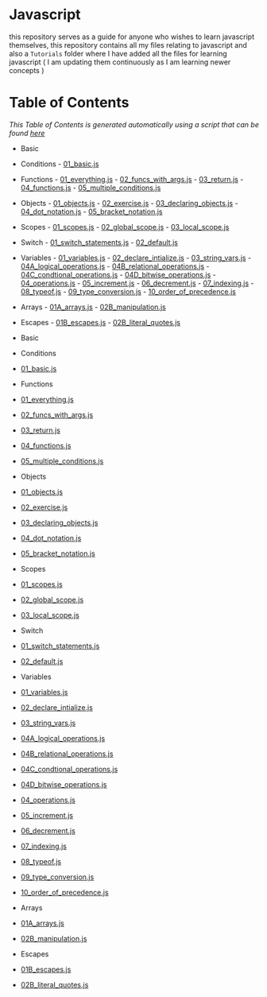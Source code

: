 # Javascript

this repository serves as a guide for anyone who wishes to learn javascript themselves, this repository contains all my files relating to javascript and also a `Tutorials` folder where I have added all the files for learning javascript ( I am updating them continuously as I am learning newer concepts )

# Table of Contents
*This Table of Contents is generated automatically using a script that can be found [here](generate_toc.js)*
<!-- INSERT_TOC_HERE -->

- Basic
 - Conditions
          - [01_basic.js](Tutorials/Tutorials/Basic/conditions/01_basic.js)
 - Functions
          - [01_everything.js](Tutorials/Tutorials/Basic/functions/01_everything.js)
          - [02_funcs_with_args.js](Tutorials/Tutorials/Basic/functions/02_funcs_with_args.js)
          - [03_return.js](Tutorials/Tutorials/Basic/functions/03_return.js)
          - [04_functions.js](Tutorials/Tutorials/Basic/functions/04_functions.js)
          - [05_multiple_conditions.js](Tutorials/Tutorials/Basic/functions/05_multiple_conditions.js)
 - Objects
          - [01_objects.js](Tutorials/Tutorials/Basic/objects/01_objects.js)
          - [02_exercise.js](Tutorials/Tutorials/Basic/objects/02_exercise.js)
          - [03_declaring_objects.js](Tutorials/Tutorials/Basic/objects/03_declaring_objects.js)
          - [04_dot_notation.js](Tutorials/Tutorials/Basic/objects/04_dot_notation.js)
          - [05_bracket_notation.js](Tutorials/Tutorials/Basic/objects/05_bracket_notation.js)
 - Scopes
          - [01_scopes.js](Tutorials/Tutorials/Basic/scopes/01_scopes.js)
          - [02_global_scope.js](Tutorials/Tutorials/Basic/scopes/02_global_scope.js)
          - [03_local_scope.js](Tutorials/Tutorials/Basic/scopes/03_local_scope.js)
 - Switch
          - [01_switch_statements.js](Tutorials/Tutorials/Basic/switch/01_switch_statements.js)
          - [02_default.js](Tutorials/Tutorials/Basic/switch/02_default.js)
 - Variables
          - [01_variables.js](Tutorials/Tutorials/Basic/variables/01_variables.js)
          - [02_declare_intialize.js](Tutorials/Tutorials/Basic/variables/02_declare_intialize.js)
          - [03_string_vars.js](Tutorials/Tutorials/Basic/variables/03_string_vars.js)
          - [04A_logical_operations.js](Tutorials/Tutorials/Basic/variables/04A_logical_operations.js)
          - [04B_relational_operations.js](Tutorials/Tutorials/Basic/variables/04B_relational_operations.js)
          - [04C_condtional_operations.js](Tutorials/Tutorials/Basic/variables/04C_condtional_operations.js)
          - [04D_bitwise_operations.js](Tutorials/Tutorials/Basic/variables/04D_bitwise_operations.js)
          - [04_operations.js](Tutorials/Tutorials/Basic/variables/04_operations.js)
          - [05_increment.js](Tutorials/Tutorials/Basic/variables/05_increment.js)
          - [06_decrement.js](Tutorials/Tutorials/Basic/variables/06_decrement.js)
          - [07_indexing.js](Tutorials/Tutorials/Basic/variables/07_indexing.js)
          - [08_typeof.js](Tutorials/Tutorials/Basic/variables/08_typeof.js)
          - [09_type_conversion.js](Tutorials/Tutorials/Basic/variables/09_type_conversion.js)
          - [10_order_of_precedence.js](Tutorials/Tutorials/Basic/variables/10_order_of_precedence.js)
  - Arrays
               - [01A_arrays.js](Tutorials/Tutorials/Basic/variables/Arrays/01A_arrays.js)
               - [02B_manipulation.js](Tutorials/Tutorials/Basic/variables/Arrays/02B_manipulation.js)
  - Escapes
               - [01B_escapes.js](Tutorials/Tutorials/Basic/variables/Escapes/01B_escapes.js)
               - [02B_literal_quotes.js](Tutorials/Tutorials/Basic/variables/Escapes/02B_literal_quotes.js)


- Basic
 - Conditions
  - [01_basic.js](Tutorials/Tutorials/Basic/conditions/01_basic.js)
 - Functions
  - [01_everything.js](Tutorials/Tutorials/Basic/functions/01_everything.js)
  - [02_funcs_with_args.js](Tutorials/Tutorials/Basic/functions/02_funcs_with_args.js)
  - [03_return.js](Tutorials/Tutorials/Basic/functions/03_return.js)
  - [04_functions.js](Tutorials/Tutorials/Basic/functions/04_functions.js)
  - [05_multiple_conditions.js](Tutorials/Tutorials/Basic/functions/05_multiple_conditions.js)
 - Objects
  - [01_objects.js](Tutorials/Tutorials/Basic/objects/01_objects.js)
  - [02_exercise.js](Tutorials/Tutorials/Basic/objects/02_exercise.js)
  - [03_declaring_objects.js](Tutorials/Tutorials/Basic/objects/03_declaring_objects.js)
  - [04_dot_notation.js](Tutorials/Tutorials/Basic/objects/04_dot_notation.js)
  - [05_bracket_notation.js](Tutorials/Tutorials/Basic/objects/05_bracket_notation.js)
 - Scopes
  - [01_scopes.js](Tutorials/Tutorials/Basic/scopes/01_scopes.js)
  - [02_global_scope.js](Tutorials/Tutorials/Basic/scopes/02_global_scope.js)
  - [03_local_scope.js](Tutorials/Tutorials/Basic/scopes/03_local_scope.js)
 - Switch
  - [01_switch_statements.js](Tutorials/Tutorials/Basic/switch/01_switch_statements.js)
  - [02_default.js](Tutorials/Tutorials/Basic/switch/02_default.js)
 - Variables
  - [01_variables.js](Tutorials/Tutorials/Basic/variables/01_variables.js)
  - [02_declare_intialize.js](Tutorials/Tutorials/Basic/variables/02_declare_intialize.js)
  - [03_string_vars.js](Tutorials/Tutorials/Basic/variables/03_string_vars.js)
  - [04A_logical_operations.js](Tutorials/Tutorials/Basic/variables/04A_logical_operations.js)
  - [04B_relational_operations.js](Tutorials/Tutorials/Basic/variables/04B_relational_operations.js)
  - [04C_condtional_operations.js](Tutorials/Tutorials/Basic/variables/04C_condtional_operations.js)
  - [04D_bitwise_operations.js](Tutorials/Tutorials/Basic/variables/04D_bitwise_operations.js)
  - [04_operations.js](Tutorials/Tutorials/Basic/variables/04_operations.js)
  - [05_increment.js](Tutorials/Tutorials/Basic/variables/05_increment.js)
  - [06_decrement.js](Tutorials/Tutorials/Basic/variables/06_decrement.js)
  - [07_indexing.js](Tutorials/Tutorials/Basic/variables/07_indexing.js)
  - [08_typeof.js](Tutorials/Tutorials/Basic/variables/08_typeof.js)
  - [09_type_conversion.js](Tutorials/Tutorials/Basic/variables/09_type_conversion.js)
  - [10_order_of_precedence.js](Tutorials/Tutorials/Basic/variables/10_order_of_precedence.js)
  - Arrays
   - [01A_arrays.js](Tutorials/Tutorials/Basic/variables/Arrays/01A_arrays.js)
   - [02B_manipulation.js](Tutorials/Tutorials/Basic/variables/Arrays/02B_manipulation.js)
  - Escapes
   - [01B_escapes.js](Tutorials/Tutorials/Basic/variables/Escapes/01B_escapes.js)
   - [02B_literal_quotes.js](Tutorials/Tutorials/Basic/variables/Escapes/02B_literal_quotes.js)

